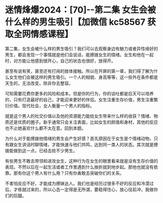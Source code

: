 # 迷情烽爆2024：[70]--第二集 女生会被什么样的男生吸引【加微信 kc58567 获取全网情感课程】

第二集，女生会被什么样的男生吸引？我们可以去观察身边有魅力或者异性缘好的男生，都会发现一个事情就是他们会说话，能撩拨女生的情绪。女生和他在一起时，对方能让他感到很开心，自己的状态也很好，放得开。

甚至有说有笑，甚至还有打闹的肢体接触。所以在开屏的第一章，我们得了解为什么女生他们会被这样的男生吸引。一个人的相貌、身高等等，这一些外在条件都是天生的，无法改变。除非你去整容。

可知需要花费你更多的风险和成本。但是你的行为，你的谈吐都是后天可以培养的，只有打造最好的自己，才能迎来更好的伴侣。女生注重生存价值，男生注重繁衍价值。现代社会，女人衡量一个男人的指标。

就是这个男人的社交价值以及他的资源能力能给女生带来什么样的收获？情绪、物质还是优质的圈子。新手通常只会关注表面，比如女生的颜值和身材，其他的反应也不止她喜欢什么都不太在意。回到本题。

为什么对于能撩拨他情绪的男生会产生好感？首先原因在于女生是个情绪动物，只有跟女生讲话时聊情绪，才能快速与他们共鸣，达到同一类人的状态。其次就是撩拨能做到这一点，已经击败不少男生。

有些男生不敢去带领和进攻女生，这种行为在女生的眼里看来就是没有生存价值的表现。不然以后在一起生活或者工作里遇到什么挫折就到地步起。那他也就没有依靠。那有你这个男人有什么用？只有你勇敢去突破你们的关系。

不害怕反应不好，才能成为撩妹达人。我们也是经历过很多不好的反应和冷漠过后，才练就过来的，所以心态一定得是无所谓，要稳得住心，放心往前冲，我做你们的后腿。

